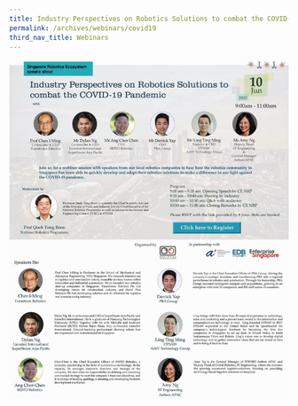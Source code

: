 ```yaml
---
title: Industry Perspectives on Robotics Solutions to combat the COVID-19 Pandemic
permalink: /archives/webinars/covid19
third_nav_title: Webinars
---
```

![Covid19 Webinar](/images/webinars/covid19.jpg)